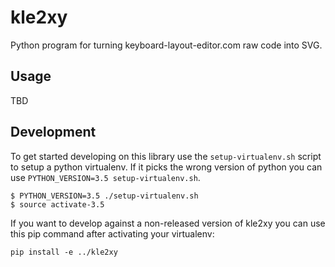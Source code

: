 # kle2xy

Python program for turning keyboard-layout-editor.com raw code into SVG.

## Usage

TBD

## Development

To get started developing on this library use the `setup-virtualenv.sh` script to setup a python virtualenv. If it picks the wrong version of python you can use `PYTHON_VERSION=3.5 setup-virtualenv.sh`.

    $ PYTHON_VERSION=3.5 ./setup-virtualenv.sh
    $ source activate-3.5

If you want to develop against a non-released version of kle2xy you can use this pip command after activating your virtualenv:

    pip install -e ../kle2xy
